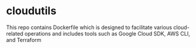 # cloudutils
This repo contains Dockerfile which is designed to facilitate various cloud-related operations and includes tools such as Google Cloud SDK, AWS CLI, and Terraform
